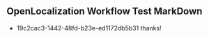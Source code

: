 ## OpenLocalization Workflow Test MarkDown
* 19c2cac3-1442-48fd-b23e-ed1172db5b31 thanks!

<!--HONumber=Jul16_HO2-->


